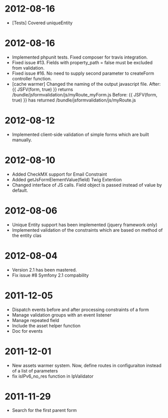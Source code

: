 # 2012-08-16
- [Tests] Covered uniqueEntity

# 2012-08-16
- Implemented phpunit tests. Fixed composer for travis integration.
- Fixed issue #13. Fields with property_path = false must be excluded from validation.
- Fixed issue #16. No need to supply second parameter to createForm controller function.
- [cache warmer] Changed the naming of the output javascript file.
	After:
		{{ JSFV(form, true) }} returns  /bundle/jsformvalidation/js/myRoute_myForm.js
	Before:
		{{ JSFV(form, true) }} has returned  /bundle/jsformvalidation/js/myRoute.js

# 2012-08-12
- Implemented client-side validation of simple forms which are built manually.

# 2012-08-10
- Added CheckMX support for Email Constraint
- Added getJsFormElementValue(field) Twig Extention
- Changed interface of JS calls. Field object is passed instead of value by default.

# 2012-08-06
- Unique Entity support has been implemented (jquery framework only)
- Implemented validation of the constraints which are based on method of the entity clas

# 2012-08-04
- Version 2.1 has been mastered.
- Fix issue #8 Symfony 2.1 compability

# 2011-12-05
- Dispatch events before and after processing constraints of a form
- Manage validation groups with an event listener
- Manage repeated field
- Include the asset helper function
- Doc for events

# 2011-12-01
- New assets warmer system. Now, define routes in configuraiton instead of a list of parameters
- fix isIPv6_no_res function in IpValidator

# 2011-11-29
- Search for the first parent form